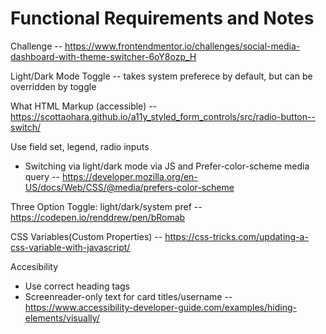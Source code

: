 # Functional Requirements and Notes

Challenge -- https://www.frontendmentor.io/challenges/social-media-dashboard-with-theme-switcher-6oY8ozp_H

Light/Dark Mode Toggle -- takes system preferece by default, but can be overridden by toggle

What HTML Markup (accessible) -- https://scottaohara.github.io/a11y_styled_form_controls/src/radio-button--switch/

Use field set, legend, radio inputs

- Switching via light/dark mode via JS and Prefer-color-scheme media query -- https://developer.mozilla.org/en-US/docs/Web/CSS/@media/prefers-color-scheme

Three Option Toggle: light/dark/system pref -- https://codepen.io/renddrew/pen/bRomab

CSS Variables(Custom Properties) -- https://css-tricks.com/updating-a-css-variable-with-javascript/



Accesibility

- Use correct heading tags
- Screenreader-only text for card titles/username -- https://www.accessibility-developer-guide.com/examples/hiding-elements/visually/